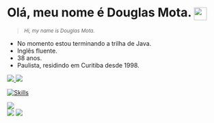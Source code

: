 # Olá, meu nome é Douglas Mota. <img align="center" height="30" width="30" src="https://github.com/douglas1mota/douglas1mota/assets/111643261/de468b2f-67c6-4f00-8b2f-172867649d4f"/>
> <sup>_Hi, my name is Douglas Mota._</sup>

- No momento estou terminando a trilha de Java.
- Inglês fluente.
- 38 anos.
- Paulista, residindo em Curitiba desde 1998.
<div>
  <a href="https://vercel.com/douglas1mota/seu-projeto">
    <img src="https://github-readme-stats.vercel.app/api?username=douglas1mota&show_icons=true&hide=contribs,prs&cache_seconds=86400&theme=prussian"/>
    <img src="https://github-readme-stats.vercel.app/api/top-langs/?username=douglas1mota&layout=compact&langs_count=16&theme=prussian"/>
  </a>
</div>


 [![Skills]( https://devicons.dev.br/icons?icon=Java,Spring,PostgreSQL,Azure,AWS,HTML,TypeScript,CSS&theme=dark)](https://devicons.dev.br/) 

<div> 
  
  <a href="https://instagram.com/douglas1mota" target="_blank"><img src="https://img.shields.io/badge/-Instagram-%23E4405F?style=for-the-badge&logo=instagram&logoColor=white" target="_blank"></a> 	
  <a href = "mailto:douglazz@gmail.com"><img src="https://img.shields.io/badge/-Gmail-%23333?style=for-the-badge&logo=gmail&logoColor=white" target="_blank"></a>
  <a href="https://www.linkedin.com/in/douglas-mota-silva-7173975" target="_blank"><img src="https://img.shields.io/badge/-LinkedIn-%230077B5?style=for-the-badge&logo=linkedin&logoColor=white" target="_blank"></a> 
  
</div>


